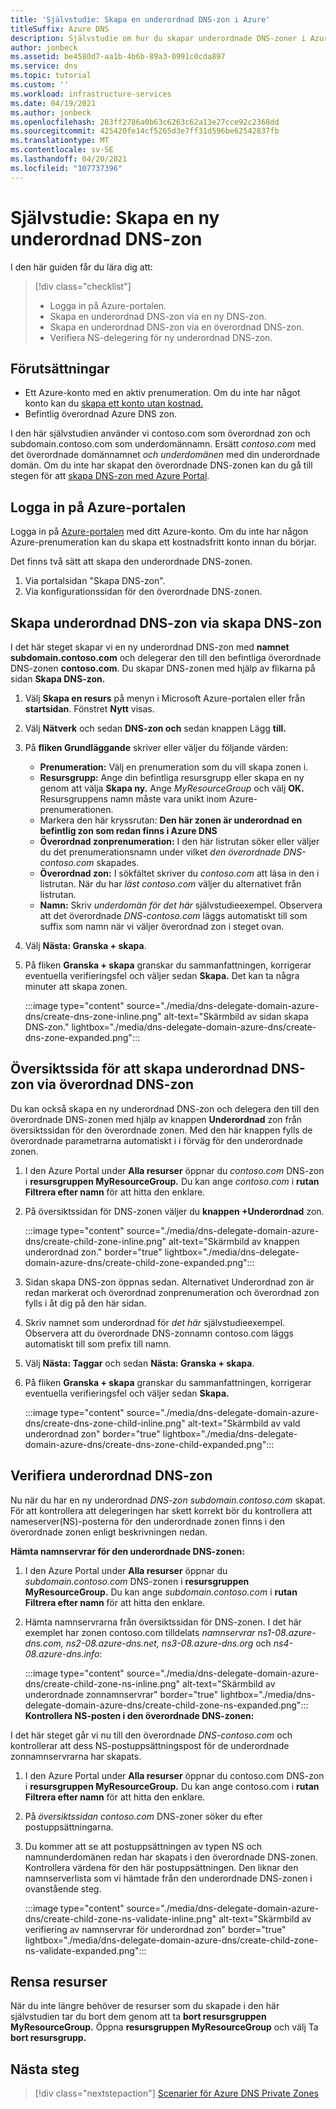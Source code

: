 ```yaml
---
title: 'Självstudie: Skapa en underordnad DNS-zon i Azure'
titleSuffix: Azure DNS
description: Självstudie om hur du skapar underordnade DNS-zoner i Azure Portal.
author: jonbeck
ms.assetid: be4580d7-aa1b-4b6b-89a3-0991c0cda897
ms.service: dns
ms.topic: tutorial
ms.custom: ''
ms.workload: infrastructure-services
ms.date: 04/19/2021
ms.author: jonbeck
ms.openlocfilehash: 283ff2786a0b63c6263c62a13e27cce92c2368dd
ms.sourcegitcommit: 425420fe14cf5265d3e7ff31d596be62542837fb
ms.translationtype: MT
ms.contentlocale: sv-SE
ms.lasthandoff: 04/20/2021
ms.locfileid: "107737396"
---
```

# <a name="tutorial-creating-a-new-child-dns-zone"></a>Självstudie: Skapa en ny underordnad DNS-zon

I den här guiden får du lära dig att: 

> [!div class="checklist"]
> * Logga in på Azure-portalen.
> * Skapa en underordnad DNS-zon via en ny DNS-zon.
> * Skapa en underordnad DNS-zon via en överordnad DNS-zon.
> * Verifiera NS-delegering för ny underordnad DNS-zon.

## <a name="prerequisites"></a>Förutsättningar

* Ett Azure-konto med en aktiv prenumeration.  Om du inte har något konto kan du [skapa ett konto utan kostnad.](https://azure.microsoft.com/free/?WT.mc_id=A261C142F)
* Befintlig överordnad Azure DNS zon.  

I den här självstudien använder vi contoso.com som överordnad zon och subdomain.contoso.com som underdomännamn.  Ersätt *contoso.com* med det överordnade domännamnet *och underdomänen* med din underordnade domän.  Om du inte har skapat den överordnade DNS-zonen kan du gå till stegen för att [skapa DNS-zon med Azure Portal](./dns-getstarted-portal.md#create-a-dns-zone). 


## <a name="sign-in-to-azure-portal"></a>Logga in på Azure-portalen

Logga in på [Azure-portalen](https://portal.azure.com/) med ditt Azure-konto.
Om du inte har någon Azure-prenumeration kan du skapa ett kostnadsfritt konto innan du börjar.

Det finns två sätt att skapa den underordnade DNS-zonen.
1.  Via portalsidan "Skapa DNS-zon".
1.  Via konfigurationssidan för den överordnade DNS-zonen.

## <a name="create-child-dns-zone-via-create-dns-zone"></a>Skapa underordnad DNS-zon via skapa DNS-zon

I det här steget skapar vi en ny underordnad DNS-zon med **namnet subdomain.contoso.com** och delegerar den till den befintliga överordnade DNS-zonen **contoso.com**. Du skapar DNS-zonen med hjälp av flikarna på sidan **Skapa DNS-zon.**
1.  Välj **Skapa en resurs** på menyn i Microsoft Azure-portalen eller från **startsidan**. Fönstret **Nytt** visas.
1.  Välj **Nätverk** och sedan **DNS-zon och** sedan knappen Lägg **till.**

1.  På **fliken Grundläggande** skriver eller väljer du följande värden:
    * **Prenumeration:** Välj en prenumeration som du vill skapa zonen i.
    * **Resursgrupp:** Ange din befintliga resursgrupp eller skapa en ny genom att välja **Skapa ny.** Ange *MyResourceGroup* och välj **OK.** Resursgruppens namn måste vara unikt inom Azure-prenumerationen.
    * Markera den här kryssrutan: **Den här zonen är underordnad en befintlig zon som redan finns i Azure DNS**
    * **Överordnad zonprenumeration:** I den här listrutan söker eller väljer du det prenumerationsnamn under vilket *den överordnade DNS-contoso.com* skapades.
    * **Överordnad zon:** I sökfältet skriver du *contoso.com* att läsa in den i listrutan. När du har *läst contoso.com* väljer du alternativet från listrutan.
    * **Namn:** Skriv *underdomän för det här* självstudieexempel. Observera att det överordnade *DNS-contoso.com* läggs automatiskt till som suffix som namn när vi väljer överordnad zon i steget ovan.

1. Välj **Nästa: Granska + skapa**.
1. På fliken **Granska + skapa** granskar du sammanfattningen, korrigerar eventuella verifieringsfel och väljer sedan **Skapa.**
Det kan ta några minuter att skapa zonen.

    :::image type="content" source="./media/dns-delegate-domain-azure-dns/create-dns-zone-inline.png" alt-text="Skärmbild av sidan skapa DNS-zon." lightbox="./media/dns-delegate-domain-azure-dns/create-dns-zone-expanded.png":::

## <a name="create-child-dns-zone-via-parent-dns-zone-overview-page"></a>Översiktssida för att skapa underordnad DNS-zon via överordnad DNS-zon
Du kan också skapa en ny underordnad DNS-zon och delegera den till den överordnade DNS-zonen med hjälp av knappen **Underordnad** zon från översiktssidan för den överordnade zonen. Med den här knappen fylls de överordnade parametrarna automatiskt i i förväg för den underordnade zonen. 

1.  I den Azure Portal under **Alla resurser** öppnar du *contoso.com* DNS-zon i **resursgruppen MyResourceGroup.** Du kan ange *contoso.com* i **rutan Filtrera efter namn** för att hitta den enklare.
1.  På översiktssidan för DNS-zonen väljer du **knappen +Underordnad** zon.

      :::image type="content" source="./media/dns-delegate-domain-azure-dns/create-child-zone-inline.png" alt-text="Skärmbild av knappen underordnad zon." border="true" lightbox="./media/dns-delegate-domain-azure-dns/create-child-zone-expanded.png":::

1.  Sidan skapa DNS-zon öppnas sedan. Alternativet Underordnad zon är redan markerat och överordnad zonprenumeration och överordnad zon fylls i åt dig på den här sidan.
1.  Skriv namnet som underordnad för *det här* självstudieexempel. Observera att du överordnade DNS-zonnamn contoso.com läggs automatiskt till som prefix till namn.
1.  Välj **Nästa: Taggar** och sedan **Nästa: Granska + skapa**.
1.  På fliken **Granska + skapa** granskar du sammanfattningen, korrigerar eventuella verifieringsfel och väljer sedan **Skapa.**

    :::image type="content" source="./media/dns-delegate-domain-azure-dns/create-dns-zone-child-inline.png" alt-text="Skärmbild av vald underordnad zon" border="true" lightbox="./media/dns-delegate-domain-azure-dns/create-dns-zone-child-expanded.png":::

## <a name="verify-child-dns-zone"></a>Verifiera underordnad DNS-zon
Nu när du har en ny underordnad *DNS-zon subdomain.contoso.com* skapat. För att kontrollera att delegeringen har skett korrekt bör du kontrollera att nameserver(NS)-posterna för den underordnade zonen finns i den överordnade zonen enligt beskrivningen nedan.  

**Hämta namnservrar för den underordnade DNS-zonen:**

1.  I den Azure Portal under **Alla resurser** öppnar du *subdomain.contoso.com* DNS-zonen i **resursgruppen MyResourceGroup.** Du kan ange *subdomain.contoso.com* i **rutan Filtrera efter namn** för att hitta den enklare.
1.  Hämta namnservrarna från översiktssidan för DNS-zonen. I det här exemplet har zonen contoso.com tilldelats *namnservrar ns1-08.azure-dns.com, ns2-08.azure-dns.net, ns3-08.azure-dns.org* och *ns4-08.azure-dns.info*:

      :::image type="content" source="./media/dns-delegate-domain-azure-dns/create-child-zone-ns-inline.png" alt-text="Skärmbild av underordnade zonnamnservrar" border="true" lightbox="./media/dns-delegate-domain-azure-dns/create-child-zone-ns-expanded.png":::
**Kontrollera NS-posten i den överordnade DNS-zonen:**

I det här steget går vi nu till den överordnade *DNS-contoso.com* och kontrollerar att dess NS-postuppsättningspost för de underordnade zonnamnservrarna har skapats.

1. I den Azure Portal under **Alla resurser** öppnar du contoso.com DNS-zon i **resursgruppen MyResourceGroup.** Du kan ange contoso.com i **rutan Filtrera efter namn** för att hitta den enklare.
1.  På *översiktssidan contoso.com* DNS-zoner söker du efter postuppsättningarna.
1.  Du kommer att se att postuppsättningen av typen NS och namnunderdomänen redan har skapats i den överordnade DNS-zonen. Kontrollera värdena för den här postuppsättningen. Den liknar den namnserverlista som vi hämtade från den underordnade DNS-zonen i ovanstående steg.

     :::image type="content" source="./media/dns-delegate-domain-azure-dns/create-child-zone-ns-validate-inline.png" alt-text="Skärmbild av verifiering av namnservrar för underordnad zon" border="true" lightbox="./media/dns-delegate-domain-azure-dns/create-child-zone-ns-validate-expanded.png":::
## <a name="clean-up-resources"></a>Rensa resurser
När du inte längre behöver de resurser som du skapade i den här självstudien tar du bort dem genom att ta **bort resursgruppen MyResourceGroup.** Öppna **resursgruppen MyResourceGroup** och välj Ta **bort resursgrupp.**

## <a name="next-steps"></a>Nästa steg

> [!div class="nextstepaction"]
> [Scenarier för Azure DNS Private Zones](private-dns-scenarios.md)
